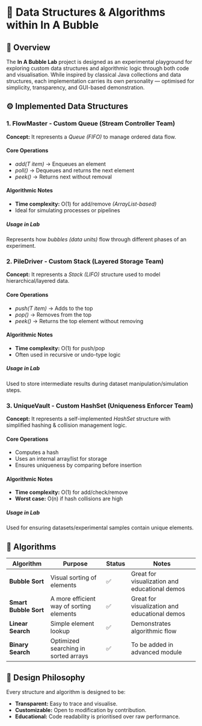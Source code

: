 # 🧠 Data Structures & Algorithms within In A Bubble
## 📖 Overview
The **In A Bubble Lab** project is designed as an experimental playground for exploring custom data structures and algorithmic logic through both code and visualisation.
While inspired by classical Java collections and data structures, each implementation carries its own personality — optimised for simplicity, transparency, and GUI-based demonstration.

## ⚙️ Implemented Data Structures
### 1. FlowMaster - Custom Queue (Stream Controller Team)
**Concept:** It represents a _Queue (FIFO)_ to manage ordered data flow.
#### Core Operations
* _add(T item)_ → Enqueues an element
* _poll()_ → Dequeues and returns the next element
* _peek()_ → Returns next without removal
#### Algorithmic Notes
* **Time complexity:** O(1) for add/remove _(ArrayList-based)_
* Ideal for simulating processes or pipelines
##### Usage in Lab
Represents how _bubbles (data units)_ flow through different phases of an experiment.

### 2. PileDriver - Custom Stack (Layered Storage Team)
**Concept:** It represents a _Stack (LIFO)_ structure used to model hierarchical/layered data.
#### Core Operations
* _push(T item)_ → Adds to the top
* _pop()_ → Removes from the top
* _peek()_ → Returns the top element without removing
#### Algorithmic Notes
* **Time complexity:** O(1) for push/pop
* Often used in recursive or undo-type logic
##### Usage in Lab
Used to store intermediate results during dataset manipulation/simulation steps.

### 3. UniqueVault - Custom HashSet (Uniqueness Enforcer Team)
**Concept:** It represents a self-implemented _HashSet_ structure with simplified hashing & collision management logic.
#### Core Operations
* Computes a hash
* Uses an internal array/list for storage
* Ensures uniqueness by comparing before insertion
#### Algorithmic Notes
* **Time complexity:** O(1) for add/check/remove
* **Worst case:** O(n) if hash collisions are high
##### Usage in Lab
Used for ensuring datasets/experimental samples contain unique elements.

## 🧩 Algorithms
| Algorithm         | Purpose                              | Status | Notes                                         |
| ----------------- | ------------------------------------ | ------ | --------------------------------------------- |
| **Bubble Sort**   | Visual sorting of elements           | ✅      | Great for visualization and educational demos |
| **Smart Bubble Sort**    | A more efficient way of sorting elements    | ✅     | Great for visualization and educational demos                            |
| **Linear Search** | Simple element lookup                | ✅      | Demonstrates algorithmic flow                 |
| **Binary Search** | Optimized searching in sorted arrays | ✅     | To be added in advanced module                |

## 🧮 Design Philosophy
Every structure and algorithm is designed to be:
* **Transparent:** Easy to trace and visualise.
* **Customizable:** Open to modification by contribution.
* **Educational:** Code readability is prioritised over raw performance.
